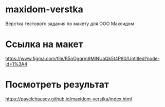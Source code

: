 # maxidom-verstka
Верстка тестового задания по макету для ООО Максидом

# Ссылка на макет
https://www.figma.com/file/R5nOgqrm9MINUaQk5t4P80/Untitled?node-id=1%3A4
# Посмотреть результат
https://pavelchausov.github.io/maxidom-verstka/index.html
